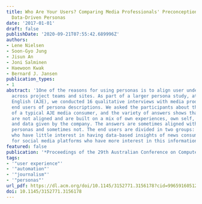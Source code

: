 ```yaml
---
title: Who Are Your Users? Comparing Media Professionals' Preconception of Users to
  Data-Driven Personas
date: '2017-01-01'
draft: false
publishDate: '2020-09-21T07:55:42.689996Z'
authors:
- Lene Nielsen
- Soon-Gyo Jung
- Jisun An
- Joni Salminen
- Haewoon Kwak
- Bernard J. Jansen
publication_types:
- 1
abstract: '1One of the reasons for using personas is to align user understandings
  across project teams and sites. As part of a larger persona study, at Al Jazeera
  English (AJE), we conducted 16 qualitative interviews with media producers, the
  end users of persona descriptions. We asked the participants about their understanding
  of a typical AJE media consumer, and the variety of answers shows that the understandings
  are not aligned and are built on a mix of own experiences, own self, assumptions,
  and data given by the company. The answers are sometimes aligned with the data-driven
  personas and sometimes not. The end users are divided in two groups: news producers
  who have little interest in having data-based insights of news consumers and producers
  for social media platforms who have more interest in this information.'
featured: false
publication: '*Proceedings of the 29th Australian Conference on Computer-Human Interaction*'
tags:
- '"user experience"'
- '"automation"'
- '"journalism"'
- '"personas"'
url_pdf: https://dl.acm.org/doi/10.1145/3152771.3156178?cid=99659160512
doi: 10.1145/3152771.3156178
---
```


